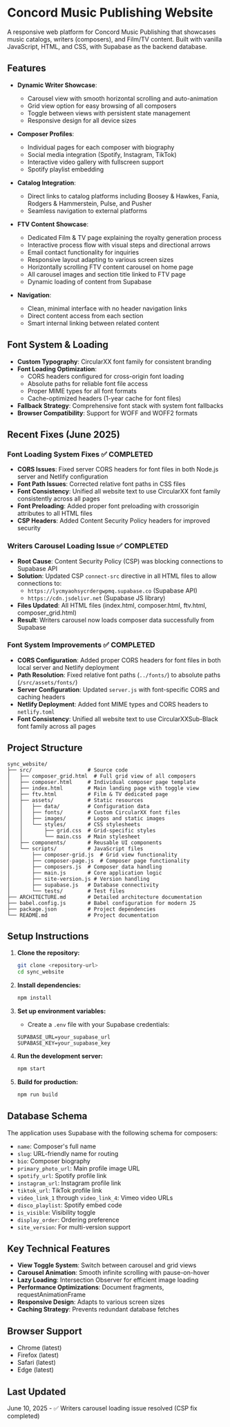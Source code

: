 # Concord Music Publishing Website

A responsive web platform for Concord Music Publishing that showcases music catalogs, writers (composers), and Film/TV content. Built with vanilla JavaScript, HTML, and CSS, with Supabase as the backend database.

## Features

- **Dynamic Writer Showcase**:
  - Carousel view with smooth horizontal scrolling and auto-animation
  - Grid view option for easy browsing of all composers
  - Toggle between views with persistent state management
  - Responsive design for all device sizes

- **Composer Profiles**:
  - Individual pages for each composer with biography
  - Social media integration (Spotify, Instagram, TikTok)
  - Interactive video gallery with fullscreen support
  - Spotify playlist embedding

- **Catalog Integration**:
  - Direct links to catalog platforms including Boosey & Hawkes, Fania, Rodgers & Hammerstein, Pulse, and Pusher
  - Seamless navigation to external platforms

- **FTV Content Showcase**:
  - Dedicated Film & TV page explaining the royalty generation process
  - Interactive process flow with visual steps and directional arrows
  - Email contact functionality for inquiries
  - Responsive layout adapting to various screen sizes
  - Horizontally scrolling FTV content carousel on home page
  - All carousel images and section title linked to FTV page
  - Dynamic loading of content from Supabase

- **Navigation**:
  - Clean, minimal interface with no header navigation links
  - Direct content access from each section
  - Smart internal linking between related content

## Font System & Loading

- **Custom Typography**: CircularXX font family for consistent branding
- **Font Loading Optimization**: 
  - CORS headers configured for cross-origin font loading
  - Absolute paths for reliable font file access
  - Proper MIME types for all font formats
  - Cache-optimized headers (1-year cache for font files)
- **Fallback Strategy**: Comprehensive font stack with system font fallbacks
- **Browser Compatibility**: Support for WOFF and WOFF2 formats

## Recent Fixes (June 2025)

### Font Loading System Fixes ✅ COMPLETED
- **CORS Issues**: Fixed server CORS headers for font files in both Node.js server and Netlify configuration
- **Font Path Issues**: Corrected relative font paths in CSS files
- **Font Consistency**: Unified all website text to use CircularXX font family consistently across all pages
- **Font Preloading**: Added proper font preloading with crossorigin attributes to all HTML files
- **CSP Headers**: Added Content Security Policy headers for improved security

### Writers Carousel Loading Issue ✅ COMPLETED  
- **Root Cause**: Content Security Policy (CSP) was blocking connections to Supabase API
- **Solution**: Updated CSP `connect-src` directive in all HTML files to allow connections to:
  - `https://lycmyaohsycrdergwpmq.supabase.co` (Supabase API)
  - `https://cdn.jsdelivr.net` (Supabase JS library)
- **Files Updated**: All HTML files (index.html, composer.html, ftv.html, composer_grid.html)
- **Result**: Writers carousel now loads composer data successfully from Supabase

### Font System Improvements ✅ COMPLETED
- **CORS Configuration**: Added proper CORS headers for font files in both local server and Netlify deployment
- **Path Resolution**: Fixed relative font paths (`../fonts/`) to absolute paths (`/src/assets/fonts/`)
- **Server Configuration**: Updated `server.js` with font-specific CORS and caching headers
- **Netlify Deployment**: Added font MIME types and CORS headers to `netlify.toml`
- **Font Consistency**: Unified all website text to use CircularXXSub-Black font family across all pages

## Project Structure

```
sync_website/
├── src/                  # Source code
│   ├── composer_grid.html  # Full grid view of all composers
│   ├── composer.html     # Individual composer page template
│   ├── index.html        # Main landing page with toggle view
│   ├── ftv.html          # Film & TV dedicated page
│   ├── assets/           # Static resources
│   │   ├── data/         # Configuration data
│   │   ├── fonts/        # Custom CircularXX font files
│   │   ├── images/       # Logos and static images
│   │   └── styles/       # CSS stylesheets
│   │       ├── grid.css  # Grid-specific styles
│   │       └── main.css  # Main stylesheet
│   ├── components/       # Reusable UI components
│   └── scripts/          # JavaScript files
│       ├── composer-grid.js  # Grid view functionality
│       ├── composer-page.js  # Composer page functionality
│       ├── composers.js  # Composer data handling
│       ├── main.js       # Core application logic
│       ├── site-version.js # Version handling
│       ├── supabase.js   # Database connectivity
│       └── tests/        # Test files
├── ARCHITECTURE.md       # Detailed architecture documentation
├── babel.config.js       # Babel configuration for modern JS
├── package.json          # Project dependencies
└── README.md             # Project documentation
```

## Setup Instructions

1. **Clone the repository:**
   ```bash
   git clone <repository-url>
   cd sync_website
   ```

2. **Install dependencies:**
   ```bash
   npm install
   ```

3. **Set up environment variables:**
   - Create a `.env` file with your Supabase credentials:
   ```
   SUPABASE_URL=your_supabase_url
   SUPABASE_KEY=your_supabase_key
   ```

4. **Run the development server:**
   ```bash
   npm start
   ```

5. **Build for production:**
   ```bash
   npm run build
   ```

## Database Schema

The application uses Supabase with the following schema for composers:

- `name`: Composer's full name
- `slug`: URL-friendly name for routing
- `bio`: Composer biography
- `primary_photo_url`: Main profile image URL
- `spotify_url`: Spotify profile link
- `instagram_url`: Instagram profile link
- `tiktok_url`: TikTok profile link
- `video_link_1` through `video_link_4`: Vimeo video URLs
- `disco_playlist`: Spotify embed code
- `is_visible`: Visibility toggle
- `display_order`: Ordering preference
- `site_version`: For multi-version support

## Key Technical Features

- **View Toggle System**: Switch between carousel and grid views
- **Carousel Animation**: Smooth infinite scrolling with pause-on-hover
- **Lazy Loading**: Intersection Observer for efficient image loading
- **Performance Optimizations**: Document fragments, requestAnimationFrame
- **Responsive Design**: Adapts to various screen sizes
- **Caching Strategy**: Prevents redundant database fetches

## Browser Support

- Chrome (latest)
- Firefox (latest)
- Safari (latest)
- Edge (latest)

## Last Updated

June 10, 2025 - ✅ Writers carousel loading issue resolved (CSP fix completed)